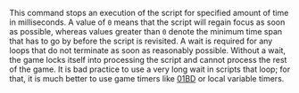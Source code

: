 This command stops an execution of the script for specified amount of time in milliseconds. A value of `0` means that the script will regain focus as soon as possible, whereas values greater than `0` denote the minimum time span that has to go by before the script is revisited. A wait is required for any loops that do not terminate as soon as reasonably possible. Without a wait, the game locks itself into processing the script and cannot process the rest of the game. It is bad practice to use a very long wait in scripts that loop; for that, it is much better to use game timers like [01BD](./#/gta3?q=01BD) or local variable timers. 